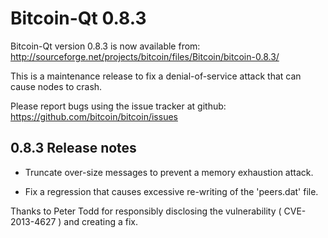 Bitcoin-Qt 0.8.3
================

Bitcoin-Qt version 0.8.3 is now available from:
  <http://sourceforge.net/projects/bitcoin/files/Bitcoin/bitcoin-0.8.3/>

This is a maintenance release to fix a denial-of-service attack that
can cause nodes to crash.

Please report bugs using the issue tracker at github:
  <https://github.com/bitcoin/bitcoin/issues>

0.8.3 Release notes
-------------------

- Truncate over-size messages to prevent a memory exhaustion attack.

- Fix a regression that causes excessive re-writing of the 'peers.dat' file.


Thanks to Peter Todd for responsibly disclosing the vulnerability
( CVE-2013-4627 ) and creating a fix.
